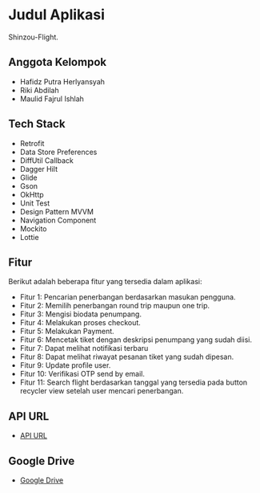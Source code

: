 # Judul Aplikasi

Shinzou-Flight.

## Anggota Kelompok

- Hafidz Putra Herlyansyah
- Riki Abdilah
- Maulid Fajrul Ishlah

## Tech Stack

- Retrofit
- Data Store Preferences
- DiffUtil Callback
- Dagger Hilt
- Glide
- Gson
- OkHttp
- Unit Test
- Design Pattern MVVM
- Navigation Component
- Mockito
- Lottie

## Fitur

Berikut adalah beberapa fitur yang tersedia dalam aplikasi:

- Fitur 1: Pencarian penerbangan berdasarkan masukan pengguna.
- Fitur 2: Memilih penerbangan round trip maupun one trip.
- Fitur 3: Mengisi biodata penumpang.
- Fitur 4: Melakukan proses checkout.
- Fitur 5: Melakukan Payment.
- Fitur 6: Mencetak tiket dengan deskripsi penumpang yang sudah diisi.
- Fitur 7: Dapat melihat notifikasi terbaru
- Fitur 8: Dapat melihat riwayat pesanan tiket yang sudah dipesan.
- Fitur 9: Update profile user.
- Fitur 10: Verifikasi OTP send by email.
- Fitur 11: Search flight berdasarkan tanggal yang tersedia pada button recycler view setelah user mencari penerbangan.

## API URL

- [API URL](https://shinzou-api.up.railway.app/)

## Google Drive

- [Google Drive](https://drive.google.com/drive/folders/1DzCVVhQ4So0fMWaNdqlDGzP4oJy22qD2?usp=sharing)

